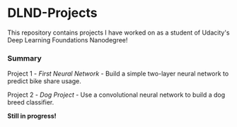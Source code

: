 # DLND-Projects
This repository contains projects I have worked on as a student of Udacity's Deep Learning Foundations Nanodegree!

### Summary
Project 1 - *First Neural Network* - Build a simple two-layer neural network to predict bike share usage.

Project 2 - *Dog Project* - Use a convolutional neural network to build a dog breed classifier.

**Still in progress!**
